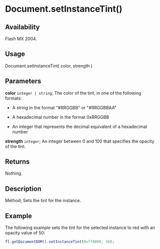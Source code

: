 # Document.setInstanceTint()

## Availability

Flash MX 2004.

## Usage

Document.setInstanceTint( color, strength )

## Parameters

**color** `integer | string`; The color of the tint, in one of the following formats:

- A string in the format "#RRGGBB" or "#RRGGBBAA"

- A hexadecimal number in the format 0xRRGGBB

- An integer that represents the decimal equivalent of a hexadecimal number

**strength** `integer`; An integer between 0 and 100 that specifies the opacity of the tint.

## Returns

Nothing.

## Description

Method; Sets the tint for the instance.

## Example

The following example sets the tint for the selected instance to red with an opacity value of 50:

```javascript
fl.getDocumentDOM().setInstanceTint(0xff0000, 50);
```
